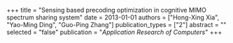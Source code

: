 +++
title = "Sensing based precoding optimization in cognitive MIMO spectrum sharing system"
date = 2013-01-01
authors = ["Hong-Xing Xia", "Yao-Ming Ding", "Guo-Ping Zhang"]
publication_types = ["2"]
abstract = ""
selected = "false"
publication = "*Application Research of Computers*"
+++

